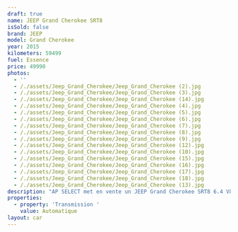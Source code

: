 ```yaml
---
draft: true
name: JEEP Grand Cherokee SRT8
isSold: false
brand: JEEP
model: Grand Cherokee
year: 2015
kilometers: 59499
fuel: Essence
price: 49990
photos:
  - ''
  - /./assets/Jeep_Grand_Cherokee/Jeep_Grand_Cherokee (2).jpg
  - /./assets/Jeep_Grand_Cherokee/Jeep_Grand_Cherokee (3).jpg
  - /./assets/Jeep_Grand_Cherokee/Jeep_Grand_Cherokee (14).jpg
  - /./assets/Jeep_Grand_Cherokee/Jeep_Grand_Cherokee (4).jpg
  - /./assets/Jeep_Grand_Cherokee/Jeep_Grand_Cherokee (5).jpg
  - /./assets/Jeep_Grand_Cherokee/Jeep_Grand_Cherokee (6).jpg
  - /./assets/Jeep_Grand_Cherokee/Jeep_Grand_Cherokee (7).jpg
  - /./assets/Jeep_Grand_Cherokee/Jeep_Grand_Cherokee (8).jpg
  - /./assets/Jeep_Grand_Cherokee/Jeep_Grand_Cherokee (9).jpg
  - /./assets/Jeep_Grand_Cherokee/Jeep_Grand_Cherokee (12).jpg
  - /./assets/Jeep_Grand_Cherokee/Jeep_Grand_Cherokee (10).jpg
  - /./assets/Jeep_Grand_Cherokee/Jeep_Grand_Cherokee (15).jpg
  - /./assets/Jeep_Grand_Cherokee/Jeep_Grand_Cherokee (16).jpg
  - /./assets/Jeep_Grand_Cherokee/Jeep_Grand_Cherokee (17).jpg
  - /./assets/Jeep_Grand_Cherokee/Jeep_Grand_Cherokee (18).jpg
  - /./assets/Jeep_Grand_Cherokee/Jeep_Grand_Cherokee (13).jpg
description: "AP SELECT met en vente un JEEP Grand Cherokee SRT8 6.4 V8 HEMI 468cv BVA8\n\nModèle du 03/2015 avec 59400km.\n\nCouleur Noir metallic, intérieur Cuir / Alcantara SRT, pack carbon\n\nCarte grise France \U0001F1EB\U0001F1F7 de deuxième main.\n\nCarnet complet Jeep avec historique limpide.\n\nVéhicule vendu avec une garantie 6 mois.\n\nDernier service effectué fin 2023, pneus et freins récents.\n\nÉquipements et options :\n- Finition SRT\n- Boîte auto 8\n- Châssis sport\n- Jeep Drive Select\n- Pack Carbon\n- Jantes 20 pouces chrome black\n- Virtual cockpit\n- Toit ouvrant panoramique\n- Démarrage sans Clés Keyless\n- Son Harman Kardon\n- CarPlay\n- Sièges Sport SRT électriques\n- Sièges chauffants\n- Sièges Ventilés\n- Volant chauffant\n- Banquette arrière chauffante\n- Pack business\n- Feux de jour à LED\n- Feux arrière LED Dynamique\n- Controle automatique des feux de route ALS\n- Caméra de recul\n- Régulateur adaptatif\n- Parc distance contrôle PDC avant / arrière\n- Vitrage arrière surteinté\n- Connexion Ipod et USB\n- Affichage multifonctions plus\n- Climatisation auto\n- Éclairage et essuie-glaces automatique\n- Rétroviseurs rabattable électriquement et chauffants\n- Rétroviseurs int / ext Electrochrome\n- Bluetooth\n- Éclairage d ambiance\n\nDisponible et visible sur RDV pour acheteur sérieux.\n\nRéalisation des démarches d'immatriculation.\n\nAP SELECT c'est des solutions de courtage et conciergerie sur mesure pour profiter librement de sa passion et de son patrimoine.\n\nPrenez le volant, AP SELECT s'occupe du reste."
properties:
  - property: 'Transmission '
    value: Automatique
layout: car
---
```


